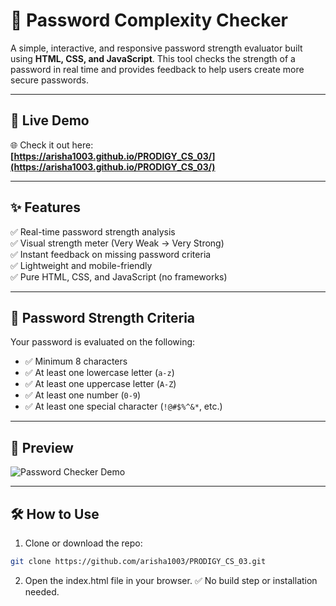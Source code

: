 # 🔐 Password Complexity Checker

A simple, interactive, and responsive password strength evaluator built using **HTML, CSS, and JavaScript**. This tool checks the strength of a password in real time and provides feedback to help users create more secure passwords.

---

## 🚀 Live Demo

🌐 Check it out here:  
**[https://arisha1003.github.io/PRODIGY_CS_03/](https://arisha1003.github.io/PRODIGY_CS_03/)**

---

## ✨ Features

✅ Real-time password strength analysis  
✅ Visual strength meter (Very Weak → Very Strong)  
✅ Instant feedback on missing password criteria  
✅ Lightweight and mobile-friendly  
✅ Pure HTML, CSS, and JavaScript (no frameworks)

---

## 🧠 Password Strength Criteria

Your password is evaluated on the following:

- ✅ Minimum 8 characters
- ✅ At least one lowercase letter (`a-z`)
- ✅ At least one uppercase letter (`A-Z`)
- ✅ At least one number (`0-9`)
- ✅ At least one special character (`!@#$%^&*`, etc.)

---

## 📸 Preview

![Password Checker Demo](https://i.imgur.com/4yUu1wo.gif)

---

## 🛠️ How to Use

1. Clone or download the repo:
```bash
git clone https://github.com/arisha1003/PRODIGY_CS_03.git
```
2. Open the index.html file in your browser.
✅ No build step or installation needed.
